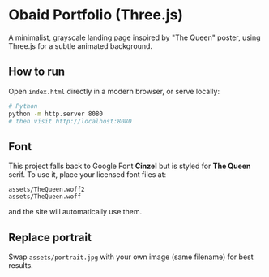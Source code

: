 
# Obaid Portfolio (Three.js)

A minimalist, grayscale landing page inspired by "The Queen" poster, using Three.js for a subtle animated background.

## How to run
Open `index.html` directly in a modern browser, or serve locally:

```bash
# Python
python -m http.server 8080
# then visit http://localhost:8080
```

## Font
This project falls back to Google Font **Cinzel** but is styled for **The Queen** serif. 
To use it, place your licensed font files at:
```
assets/TheQueen.woff2
assets/TheQueen.woff
```
and the site will automatically use them.

## Replace portrait
Swap `assets/portrait.jpg` with your own image (same filename) for best results.
